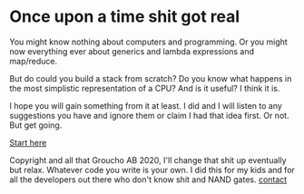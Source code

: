 # Once upon a time shit got real

You might know nothing about computers and programming. Or you might now everything ever about generics and lambda expressions and map/reduce.

But do could you build a stack from scratch? Do you know what happens in the most simplistic representation of a CPU? And is it useful? I think it is.

I hope you will gain something from it at least. I did and I will listen to any suggestions you have and ignore them or claim I had that idea first. Or not. But get going.

[Start here](/oldie/intro.html)

Copyright and all that Groucho AB 2020, I'll change that shit up eventually but relax. Whatever code you write is your own. I did this for my kids and for all the developers out there who don't know shit and NAND gates. 
[contact](email:nikder+emu@gmail.com)


